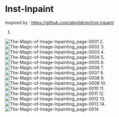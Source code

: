 # Inst-Inpaint

Inspired by : https://github.com/abyildirim/inst-inpaint

1.
![The-Magic-of-Image-Inpainting_page-0001](https://github.com/Rakib-data-scientist/Inst-Inpaint/assets/137823730/ad19dff2-71b1-4fa4-b096-0943bcb12db4)
2.
![The-Magic-of-Image-Inpainting_page-0002](https://github.com/Rakib-data-scientist/Inst-Inpaint/assets/137823730/dfc21442-951b-4947-8a66-9ed5125d93b1)
3.
![The-Magic-of-Image-Inpainting_page-0003](https://github.com/Rakib-data-scientist/Inst-Inpaint/assets/137823730/3d3af58c-dcf6-4d3b-ab1a-a1ee5f94b55d)
4.
![The-Magic-of-Image-Inpainting_page-0004](https://github.com/Rakib-data-scientist/Inst-Inpaint/assets/137823730/f816a74b-590c-4dc7-ae85-9dae86534754)
5.
![The-Magic-of-Image-Inpainting_page-0005](https://github.com/Rakib-data-scientist/Inst-Inpaint/assets/137823730/e22b115e-ec16-4bbf-b639-e222fa02e636)
6.
![The-Magic-of-Image-Inpainting_page-0006](https://github.com/Rakib-data-scientist/Inst-Inpaint/assets/137823730/0a4d8c5d-54ca-4243-b923-ef75c167cda5)
7.
![The-Magic-of-Image-Inpainting_page-0007](https://github.com/Rakib-data-scientist/Inst-Inpaint/assets/137823730/c6ee1a1e-643d-46b4-b0ca-0815c1972c46)
8.
![The-Magic-of-Image-Inpainting_page-0008](https://github.com/Rakib-data-scientist/Inst-Inpaint/assets/137823730/c3751da9-b0d4-49c0-b2e5-3cbfce214cc3)
9.
![The-Magic-of-Image-Inpainting_page-0009](https://github.com/Rakib-data-scientist/Inst-Inpaint/assets/137823730/5ce144b0-efe0-4ca3-8165-a5c734dceecb)
10.
![The-Magic-of-Image-Inpainting_page-0010](https://github.com/Rakib-data-scientist/Inst-Inpaint/assets/137823730/1649acf8-5446-48e2-a49b-6114e0f93619)
11.
![The-Magic-of-Image-Inpainting_page-0011](https://github.com/Rakib-data-scientist/Inst-Inpaint/assets/137823730/07d3bb59-91ad-40e2-8ffa-57735dd87512)
12.
![The-Magic-of-Image-Inpainting_page-0012](https://github.com/Rakib-data-scientist/Inst-Inpaint/assets/137823730/3fc03be5-76a0-43e9-9afa-f50478c04fb9)
13.
![The-Magic-of-Image-Inpainting_page-0013](https://github.com/Rakib-data-scientist/Inst-Inpaint/assets/137823730/3ac897c1-b5c5-4255-8c8a-4767501934b5)
14.
![The-Magic-of-Image-Inpainting_page-0014](https://github.com/Rakib-data-scientist/Inst-Inpaint/assets/137823730/c58d7859-d98e-4f2a-a633-86d5a378e9da)
